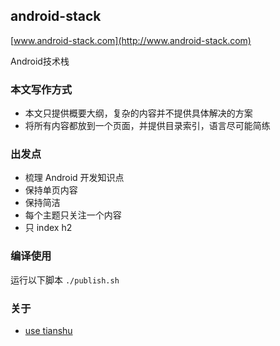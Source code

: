 ## android-stack

[www.android-stack.com](http://www.android-stack.com)

Android技术栈


### 本文写作方式

- 本文只提供概要大纲，复杂的内容并不提供具体解决的方案
- 将所有内容都放到一个页面，并提供目录索引，语言尽可能简练

### 出发点

- 梳理 Android 开发知识点
- 保持单页内容
- 保持简洁
- 每个主题只关注一个内容
- 只 index h2

### 编译使用

运行以下脚本
`
./publish.sh
`

### 关于
- [use tianshu](https://github.com/tianmajs/tianshu)
